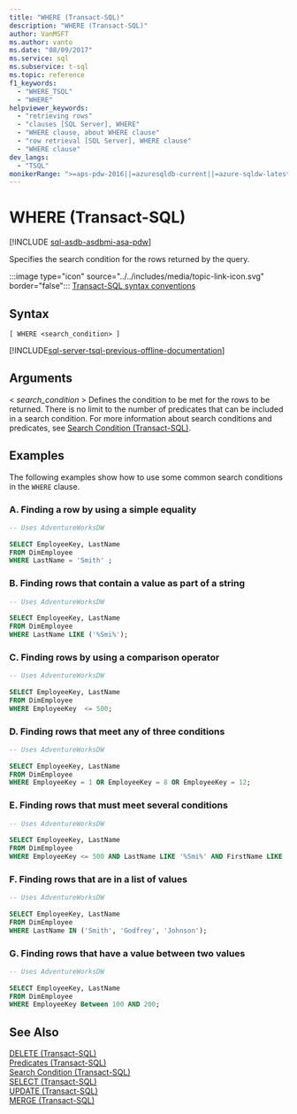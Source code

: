 ```yaml
---
title: "WHERE (Transact-SQL)"
description: "WHERE (Transact-SQL)"
author: VanMSFT
ms.author: vanto
ms.date: "08/09/2017"
ms.service: sql
ms.subservice: t-sql
ms.topic: reference
f1_keywords:
  - "WHERE_TSQL"
  - "WHERE"
helpviewer_keywords:
  - "retrieving rows"
  - "clauses [SQL Server], WHERE"
  - "WHERE clause, about WHERE clause"
  - "row retrieval [SQL Server], WHERE clause"
  - "WHERE clause"
dev_langs:
  - "TSQL"
monikerRange: ">=aps-pdw-2016||=azuresqldb-current||=azure-sqldw-latest||>=sql-server-2016||>=sql-server-linux-2017||=azuresqldb-mi-current"
---
```

# WHERE (Transact-SQL)
[!INCLUDE [sql-asdb-asdbmi-asa-pdw](../../includes/applies-to-version/sql-asdb-asdbmi-asa-pdw.md)]

  Specifies the search condition for the rows returned by the query.  
  
 :::image type="icon" source="../../includes/media/topic-link-icon.svg" border="false"::: [Transact-SQL syntax conventions](../../t-sql/language-elements/transact-sql-syntax-conventions-transact-sql.md)  
  
## Syntax  
  
```syntaxsql
[ WHERE <search_condition> ]  
```  
  
[!INCLUDE[sql-server-tsql-previous-offline-documentation](../../includes/sql-server-tsql-previous-offline-documentation.md)]

## Arguments
\< *search_condition* >
 Defines the condition to be met for the rows to be returned. There is no limit to the number of predicates that can be included in a search condition. For more information about search conditions and predicates, see [Search Condition &#40;Transact-SQL&#41;](../../t-sql/queries/search-condition-transact-sql.md).  
  
## Examples  
 The following examples show how to use some common search conditions in the `WHERE` clause.  
  
### A. Finding a row by using a simple equality  
  
```sql  
-- Uses AdventureWorksDW  
  
SELECT EmployeeKey, LastName  
FROM DimEmployee  
WHERE LastName = 'Smith' ;  
```  
  
### B. Finding rows that contain a value as part of a string  
  
```sql  
-- Uses AdventureWorksDW  
  
SELECT EmployeeKey, LastName  
FROM DimEmployee  
WHERE LastName LIKE ('%Smi%');  
```  
  
### C. Finding rows by using a comparison operator  
  
```sql  
-- Uses AdventureWorksDW  
  
SELECT EmployeeKey, LastName  
FROM DimEmployee  
WHERE EmployeeKey  <= 500;  
```  
  
### D. Finding rows that meet any of three conditions  
  
```sql  
-- Uses AdventureWorksDW  
  
SELECT EmployeeKey, LastName  
FROM DimEmployee  
WHERE EmployeeKey = 1 OR EmployeeKey = 8 OR EmployeeKey = 12;  
```  
  
### E. Finding rows that must meet several conditions  
  
```sql  
-- Uses AdventureWorksDW  
  
SELECT EmployeeKey, LastName  
FROM DimEmployee  
WHERE EmployeeKey <= 500 AND LastName LIKE '%Smi%' AND FirstName LIKE '%A%';  
```  
  
### F. Finding rows that are in a list of values  
  
```sql  
-- Uses AdventureWorksDW  
  
SELECT EmployeeKey, LastName  
FROM DimEmployee  
WHERE LastName IN ('Smith', 'Godfrey', 'Johnson');  
```  
  
### G. Finding rows that have a value between two values  
  
```sql  
-- Uses AdventureWorksDW  
  
SELECT EmployeeKey, LastName  
FROM DimEmployee  
WHERE EmployeeKey Between 100 AND 200;  
```  
  
## See Also  
 [DELETE &#40;Transact-SQL&#41;](../../t-sql/statements/delete-transact-sql.md)   
 [Predicates &#40;Transact-SQL&#41;](~/t-sql/queries/predicates.md)   
 [Search Condition &#40;Transact-SQL&#41;](../../t-sql/queries/search-condition-transact-sql.md)   
 [SELECT &#40;Transact-SQL&#41;](../../t-sql/queries/select-transact-sql.md)   
 [UPDATE &#40;Transact-SQL&#41;](../../t-sql/queries/update-transact-sql.md)   
 [MERGE &#40;Transact-SQL&#41;](../../t-sql/statements/merge-transact-sql.md)  
  
  


